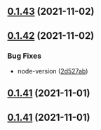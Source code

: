 ## [0.1.43](https://github.com/yooseongsil/test-ss-ui/compare/v0.1.40...v0.1.43) (2021-11-02)



## [0.1.42](https://github.com/yooseongsil/test-ss-ui/compare/v0.1.40...v0.1.42) (2021-11-02)


### Bug Fixes

* node-version ([2d527ab](https://github.com/yooseongsil/test-ss-ui/commit/2d527ab84b0b5ed64655f4baaf24381281274645))



## [0.1.41](https://github.com/yooseongsil/test-ss-ui/compare/v0.1.40...v0.1.41) (2021-11-01)



## [0.1.41](https://github.com/yooseongsil/test-ss-ui/compare/v0.1.40...v0.1.41) (2021-11-01)



